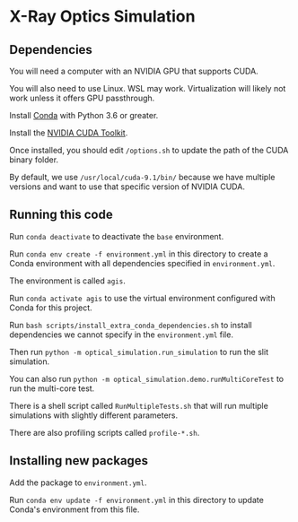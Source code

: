 # X-Ray Optics Simulation

## Dependencies

You will need a computer with an NVIDIA GPU that supports CUDA.

You will also need to use Linux. WSL may work. Virtualization will likely not work unless it offers GPU passthrough.

Install [Conda](https://docs.conda.io/en/latest/) with Python 3.6 or greater.

Install the [NVIDIA CUDA Toolkit](https://docs.nvidia.com/cuda/cuda-installation-guide-linux/index.html).

Once installed, you should edit `/options.sh` to update the path of the CUDA binary folder. 

By default, we use `/usr/local/cuda-9.1/bin/` because we have multiple versions and want to use that specific version of NVIDIA CUDA.

## Running this code

Run `conda deactivate` to deactivate the `base` environment.

Run `conda env create -f environment.yml` in this directory to create a Conda environment with all dependencies specified in `environment.yml`.

The environment is called `agis`.

Run `conda activate agis` to use the virtual environment configured with Conda for this project.

Run `bash scripts/install_extra_conda_dependencies.sh` to install dependencies we cannot specify in the `environment.yml` file.

Then run `python -m optical_simulation.run_simulation` to run the slit simulation.

You can also run `python -m optical_simulation.demo.runMultiCoreTest` to run the multi-core test.

There is a shell script called `RunMultipleTests.sh` that will run multiple simulations with slightly different parameters.

There are also profiling scripts called `profile-*.sh`.

## Installing new packages

Add the package to `environment.yml`.

Run `conda env update -f environment.yml` in this directory to update Conda's environment from this file.

